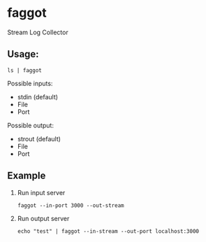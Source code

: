 # faggot

Stream Log Collector

## Usage:

```
ls | faggot
```

Possible inputs:
- stdin (default)
- File
- Port

Possible output:
- strout (default)
- File
- Port

## Example

1. Run input server

    `faggot --in-port 3000 --out-stream`

2. Run output server

    `echo "test" | faggot --in-stream --out-port localhost:3000`